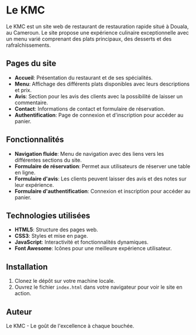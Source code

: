 # Le KMC

Le KMC est un site web de restaurant de restauration rapide situé à Douala, au Cameroun. Le site propose une expérience culinaire exceptionnelle avec un menu varié comprenant des plats principaux, des desserts et des rafraîchissements.

## Pages du site

- **Accueil**: Présentation du restaurant et de ses spécialités.
- **Menu**: Affichage des différents plats disponibles avec leurs descriptions et prix.
- **Avis**: Section pour les avis des clients avec la possibilité de laisser un commentaire.
- **Contact**: Informations de contact et formulaire de réservation.
- **Authentification**: Page de connexion et d'inscription pour accéder au panier.

## Fonctionnalités

- **Navigation fluide**: Menu de navigation avec des liens vers les différentes sections du site.
- **Formulaire de réservation**: Permet aux utilisateurs de réserver une table en ligne.
- **Formulaire d'avis**: Les clients peuvent laisser des avis et des notes sur leur expérience.
- **Formulaire d'authentification**: Connexion et inscription pour accéder au panier.

## Technologies utilisées

- **HTML5**: Structure des pages web.
- **CSS3**: Styles et mise en page.
- **JavaScript**: Interactivité et fonctionnalités dynamiques.
- **Font Awesome**: Icônes pour une meilleure expérience utilisateur.

## Installation

1. Clonez le dépôt sur votre machine locale.
2. Ouvrez le fichier `index.html` dans votre navigateur pour voir le site en action.

## Auteur

Le KMC - Le goût de l'excellence à chaque bouchée.
